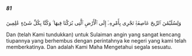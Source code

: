 ##### 81

<span class="ayah">وَلِسُلَيْمَٰنَ ٱلرِّيحَ عَاصِفَةًۭ تَجْرِى بِأَمْرِهِۦٓ إِلَى ٱلْأَرْضِ ٱلَّتِى بَٰرَكْنَا فِيهَا ۚ وَكُنَّا بِكُلِّ شَىْءٍ عَٰلِمِينَ</span>

<span class="ayah_translation">Dan (telah Kami tundukkan) untuk Sulaiman angin yang sangat kencang tiupannya yang berhembus dengan perintahnya ke negeri yang kami telah memberkatinya. Dan adalah Kami Maha Mengetahui segala sesuatu.</span>
